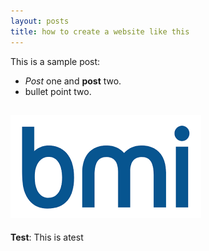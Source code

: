 ```yaml
---
layout: posts
title: how to create a website like this
---
```


This is a sample post:
- *Post* one and **post** two.
- bullet point two.

![alt text](../assets/images/Unknown.png "BMI")
---
**Test**: This is atest
